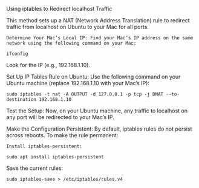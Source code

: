 Using iptables to Redirect localhost Traffic

This method sets up a NAT (Network Address Translation) rule to redirect traffic from localhost on Ubuntu to your Mac for all ports.

    Determine Your Mac’s Local IP: Find your Mac’s IP address on the same network using the following command on your Mac:

`ifconfig`

Look for the IP (e.g., 192.168.1.10).

Set Up IP Tables Rule on Ubuntu: Use the following command on your Ubuntu machine (replace 192.168.1.10 with your Mac’s IP):

`sudo iptables -t nat -A OUTPUT -d 127.0.0.1 -p tcp -j DNAT --to-destination 192.168.1.10`

Test the Setup: Now, on your Ubuntu machine, any traffic to localhost on any port will be redirected to your Mac’s IP.

Make the Configuration Persistent: By default, iptables rules do not persist across reboots. To make the rule permanent:

    Install iptables-persistent:

`sudo apt install iptables-persistent`

Save the current rules:

`sudo iptables-save > /etc/iptables/rules.v4`
